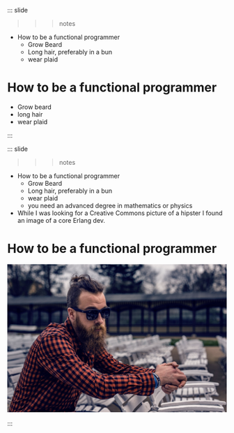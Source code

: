 
::: slide

>>> notes

- How to be a functional programmer
  - Grow Beard
  - Long hair, preferably in a bun
  - wear plaid

>>>

# How to be a functional programmer

- Grow beard
- long hair
- wear plaid

:::

::: slide

>>> notes

- How to be a functional programmer
  - Grow Beard
  - Long hair, preferably in a bun
  - wear plaid
  - you need an advanced degree in mathematics or physics
- While I was looking for a Creative Commons picture of a hipster I found an image of a core Erlang dev.

>>>

# How to be a functional programmer

![](/content/images/hipster.png)

:::
